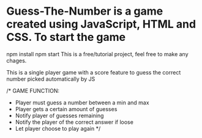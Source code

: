 # Guess-The-Number is a game created using JavaScript, HTML and CSS. To start the game

npm install 
npm start
This is a free/tutorial project, feel free to make any chages.

This is a single player game with a score feature to guess the correct number picked automatically by JS

/*
GAME FUNCTION:
- Player must guess a number between a min and max
- Player gets a certain amount of guesses
- Notify player of guesses remaining
- Notify the player of the correct answer if loose
- Let player choose to play again
*/
